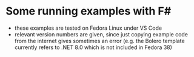 # Some running examples with F#

* these examples are tested on Fedora Linux under VS Code
* relevant version numbers are given, since just copying
  example code from the internet gives sometimes an error
  (e.g. the Bolero template currently refers to .NET 8.0
   which is not included in Fedora 38)
